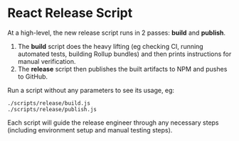 # React Release Script

At a high-level, the new release script runs in 2 passes: **build** and **publish**.
1. The **build** script does the heavy lifting (eg checking CI, running automated tests, building Rollup bundles) and then prints instructions for manual verification.
1. The **release** script then publishes the built artifacts to NPM and pushes to GitHub.

Run a script without any parameters to see its usage, eg:
```
./scripts/release/build.js
./scripts/release/publish.js
```

Each script will guide the release engineer through any necessary steps (including environment setup and manual testing steps).